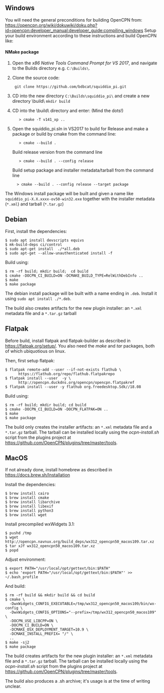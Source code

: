 Windows
-------

You will need the general preconditions for building OpenCPN from:
https://opencpn.org/wiki/dokuwiki/doku.php?id=opencpn:developer_manual:developer_guide:compiling_windows
Setup your build environment according to these instructions
and build OpenCPN like:

#### NMake package
  1. Open the *x86 Native Tools Command Prompt for VS 2017*, and navigate
     to the Builds directory e.g. `C:\Builds\`.
  2. Clone the source code:

          git clone https://github.com/bdbcat/squiddio_pi.git

  3. CD into the new directory `C:\Builds\squiddio_pi\` and create a new
     directory \build\ `mkdir build`
  4. CD into the \build\ directory and enter: (Mind the dots!)

            > cmake -T v141_xp ..

  5. Open the squiddio\_pi.sln in VS2017 to build for Release and make a
     package or build by cmake from the command line:

            > cmake --build .

     Build release version from the command line

            > cmake --build . --config release

     Build setup package and installer metadata/tarball from the command
     line

           > cmake --build . --config release --target package

The Windows install package will be built and given a name like
`squiddio_pi-X.X.xxxx-ov50-win32.exe` together with the installer metadata
(`*.xml`) and tarball (`*.tar.gz`)


Debian
------
First, install the dependencies:

    $ sudo apt install devscripts equivs
    $ mk-build-deps ci/control
    $ sudo apt-get install  ./*all.deb
    $ sudo apt-get --allow-unauthenticated install -f

Build using:

    $ rm -rf build; mkdir build;  cd build
    $ cmake -DOCPN_CI_BUILD=ON -DCMAKE_BUILD_TYPE=RelWithDebInfo ..
    $ make
    $ make package

The debian install package will be built with a name ending in `.deb`.
Install it using `sudo apt install ./*.deb`.

The build also creates artifacts for the new plugin installer: an `*.xml`
metadata file and a `*.tar.gz` tarball


Flatpak
-------

Before build, install flatpak and flatpak-builder as described in
https://flatpak.org/setup/. You also need the *make* and *tar* packages,
both of which ubiquotious on linux.

Then, first setup flatpak:

    $ flatpak remote-add --user --if-not-exists flathub \
          https://flathub.org/repo/flathub.flatpakrepo
    $ flatpak install --user  -y \
          http://opencpn.duckdns.org/opencpn/opencpn.flatpakref
    $ flatpak install --user -y flathub org.freedesktop.Sdk//18.08

Build using:

    $ rm -rf build; mkdir build; cd build
    $ cmake -DOCPN_CI_BUILD=ON -DOCPN_FLATPAK=ON ..
    $ make
    $ make package

The build only creates the installer artifacts: an `*.xml` metadata file and
a `*.tar.gz` tarball. The tarball can be installed locally using the
*ocpn-install.sh* script from the plugins project at
https://github.com/OpenCPN/plugins/tree/master/tools.


MacOS
-----

If not already done, install homebrew as described in
https://docs.brew.sh/Installation

Install the dependencies:

    $ brew install cairo
    $ brew install cmake
    $ brew install libarchive
    $ brew install libexif
    $ brew install python3
    $ brew install wget

Install precompiled wxWidgets 3.1:

    $ pushd /tmp
    $ wget http://opencpn.navnux.org/build_deps/wx312_opencpn50_macos109.tar.xz
    $ tar xJf wx312_opencpn50_macos109.tar.xz
    $ popd

Adjust environment:

    $ export PATH="/usr/local/opt/gettext/bin:$PATH"
    $ echo 'export PATH="/usr/local/opt/gettext/bin:$PATH"' >> ~/.bash_profile

And build:

    $ rm -rf build && mkdir build && cd build
    $ cmake \
      -DwxWidgets_CONFIG_EXECUTABLE=/tmp/wx312_opencpn50_macos109/bin/wx-config \
      -DwxWidgets_CONFIG_OPTIONS="--prefix=/tmp/wx312_opencpn50_macos109" \
      -DOCPN_USE_LIBCPP=ON \
      -DOCPN_CI_BUILD=ON \
      -DCMAKE_OSX_DEPLOYMENT_TARGET=10.9 \
      -DCMAKE_INSTALL_PREFIX= "/" \
      ..
    $ make -sj2
    $ make package

The build creates artifacts for the new plugin installer: an `*.xml`
metadata file and a `*.tar.gz` tarball. The tarball can be installed
locally using the *ocpn-install.sh* script from the plugins project at
https://github.com/OpenCPN/plugins/tree/master/tools.

The build also produces a .sh archive; it's usage is at the time of writing
unclear.
